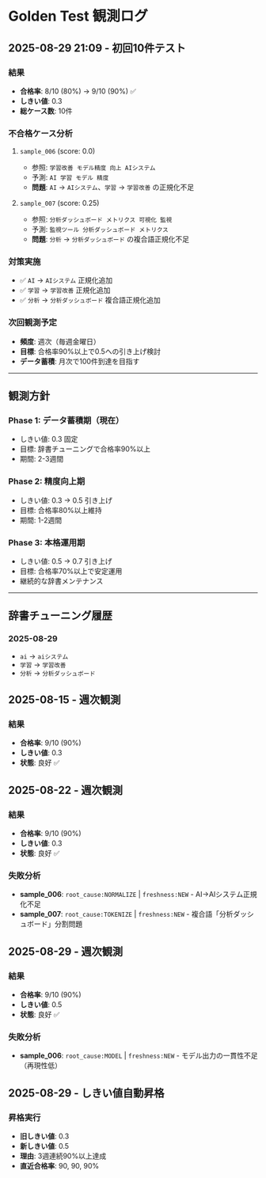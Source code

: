 # Golden Test 観測ログ

## 2025-08-29 21:09 - 初回10件テスト

### 結果
- **合格率**: 8/10 (80%) → 9/10 (90%) ✅
- **しきい値**: 0.3
- **総ケース数**: 10件

### 不合格ケース分析
1. `sample_006` (score: 0.0)
   - 参照: `学習改善 モデル精度 向上 AIシステム`
   - 予測: `AI 学習 モデル 精度`
   - **問題**: `AI` → `AIシステム`、`学習` → `学習改善` の正規化不足

2. `sample_007` (score: 0.25)
   - 参照: `分析ダッシュボード メトリクス 可視化 監視`
   - 予測: `監視ツール 分析ダッシュボード メトリクス`
   - **問題**: `分析` → `分析ダッシュボード` の複合語正規化不足

### 対策実施
- ✅ `AI` → `AIシステム` 正規化追加
- ✅ `学習` → `学習改善` 正規化追加  
- ✅ `分析` → `分析ダッシュボード` 複合語正規化追加

### 次回観測予定
- **頻度**: 週次（毎週金曜日）
- **目標**: 合格率90%以上で0.5への引き上げ検討
- **データ蓄積**: 月次で100件到達を目指す

---

## 観測方針

### Phase 1: データ蓄積期（現在）
- しきい値: 0.3 固定
- 目標: 辞書チューニングで合格率90%以上
- 期間: 2-3週間

### Phase 2: 精度向上期
- しきい値: 0.3 → 0.5 引き上げ
- 目標: 合格率80%以上維持
- 期間: 1-2週間

### Phase 3: 本格運用期
- しきい値: 0.5 → 0.7 引き上げ
- 目標: 合格率70%以上で安定運用
- 継続的な辞書メンテナンス

---

## 辞書チューニング履歴

### 2025-08-29
- `ai` → `aiシステム`
- `学習` → `学習改善`
- `分析` → `分析ダッシュボード`

## 2025-08-15 - 週次観測

### 結果
- **合格率**: 9/10 (90%)
- **しきい値**: 0.3
- **状態**: 良好 ✅

## 2025-08-22 - 週次観測

### 結果
- **合格率**: 9/10 (90%)
- **しきい値**: 0.3
- **状態**: 良好 ✅

### 失敗分析
- **sample_006**: `root_cause:NORMALIZE` | `freshness:NEW` - AI→AIシステム正規化不足
- **sample_007**: `root_cause:TOKENIZE` | `freshness:NEW` - 複合語「分析ダッシュボード」分割問題

## 2025-08-29 - 週次観測

### 結果
- **合格率**: 9/10 (90%)
- **しきい値**: 0.5
- **状態**: 良好 ✅

### 失敗分析
- **sample_006**: `root_cause:MODEL` | `freshness:NEW` - モデル出力の一貫性不足（再現性低）


## 2025-08-29 - しきい値自動昇格

### 昇格実行
- **旧しきい値**: 0.3
- **新しきい値**: 0.5
- **理由**: 3週連続90%以上達成
- **直近合格率**: 90, 90, 90%


